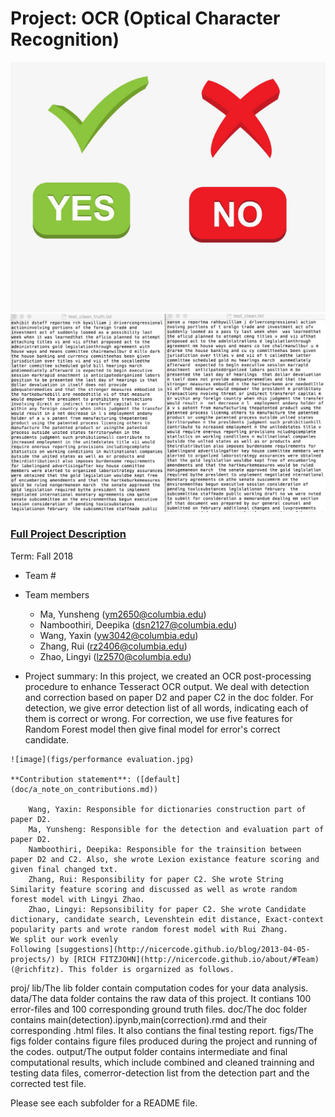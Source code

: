 # Project: OCR (Optical Character Recognition) 
![image](figs/image2.jpg)
![image](figs/image1.jpg)




### [Full Project Description](doc/project4_desc.md)

Term: Fall 2018

+ Team #
+ Team members
	+ Ma, Yunsheng (ym2650@columbia.edu)
	+ Namboothiri, Deepika (dsn2127@columbia.edu)
	+ Wang, Yaxin (yw3042@columbia.edu)
	+ Zhang, Rui (rz2406@columbia.edu)
	+ Zhao, Lingyi (lz2570@columbia.edu)

+ Project summary: In this project, we created an OCR post-processing procedure to enhance Tesseract OCR output. We deal with detection and correction based on paper D2 and paper C2 in the doc folder. For detection, we give error detection list of all words, indicating each of them is correct or wrong. For correction, we use five features for Random Forest model then give final model for error's correct candidate. 
```
![image](figs/performance evaluation.jpg)
	
**Contribution statement**: ([default](doc/a_note_on_contributions.md)) 

	Wang, Yaxin: Responsible for dictionaries construction part of paper D2.
	Ma, Yunsheng: Responsible for the detection and evaluation part of paper D2. 
	Namboothiri, Deepika: Responsible for the trainsition between paper D2 and C2. Also, she wrote Lexion existance feature scoring and given final changed txt.  
	Zhang, Rui: Responsibility for paper C2. She wrote String Similarity feature scoring and discussed as well as wrote random forest model with Lingyi Zhao. 
	Zhao, Lingyi: Repsonsibility for paper C2. She wrote Candidate dictionary, candidate search, Levenshtein edit distance, Exact-context popularity parts and wrote random forest model with Rui Zhang. 
We split our work evenly
Following [suggestions](http://nicercode.github.io/blog/2013-04-05-projects/) by [RICH FITZJOHN](http://nicercode.github.io/about/#Team) (@richfitz). This folder is orgarnized as follows.

```
proj/
lib/The lib folder contain computation codes for your data analysis.
data/The data folder contains the raw data of this project. It contians 100 error-files and 100 corresponding ground truth files. 
doc/The doc folder contains main(detection).ipynb,main(correction).rmd and their corresponding .html files. It also contians the final testing report.
figs/The figs folder contains figure files produced during the project and running of the codes.
output/The output folder contains intermediate and final computational results, which include combined and cleaned trainning and testing data files, comerror-detection list from the detection part and the corrected test file.


Please see each subfolder for a README file.
